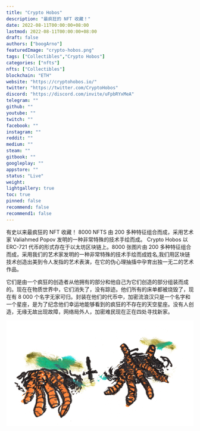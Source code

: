 ```yaml
---
title: "Crypto Hobos"
description: "最疯狂的 NFT 收藏！"
date: 2022-08-11T00:00:00+08:00
lastmod: 2022-08-11T00:00:00+08:00
draft: false
authors: ["boogArno"]
featuredImage: "crypto-hobos.png"
tags: ["Collectibles","Crypto Hobos"]
categories: ["nfts"]
nfts: ["Collectibles"]
blockchain: "ETH"
website: "https://cryptohobos.io/"
twitter: "https://twitter.com/CryptoHobos"
discord: "https://discord.com/invite/uFpbRYxMeA"
telegram: ""
github: ""
youtube: ""
twitch: ""
facebook: ""
instagram: ""
reddit: ""
medium: ""
steam: ""
gitbook: ""
googleplay: ""
appstore: ""
status: "Live"
weight: 
lightgallery: true
toc: true
pinned: false
recommend: false
recommend1: false
---
```

<p>有史以来最疯狂的 NFT 收藏！ 8000 NFTS 由 200 多种特征组合而成，采用艺术家 Valiahmed Popov 发明的一种非常特殊的技术手绘而成。 Crypto Hobos 以 ERC-721 代币的形式存在于以太坊区块链上。8000 张图片由 200 多种特征组合而成，采用我们的艺术家发明的一种非常特殊的技术手绘而成姓名,我们用区块链技术创造出美到令人发指的艺术表演，在它的伪心理抽搐中孕育出独一无二的艺术作品。</p>

<p>它们是由一个疯狂的创造者从他拥有的部分和他自己为它们创造的部分组装而成的。现在在物质世界中，它们消失了，没有踪迹。他们所有的床单都被烧毁了，现在有 8 000 个名字无家可归。封装在他们的代币中，加密流浪汉只是一个名字和一个星座，是为了纪念他们幸运地能够看到的疯狂的不存在的天空星座。没有人创造，无缘无故出现故障，网络局外人，加密难民现在正在四处寻找新家。</p>

![image-16](image-16.png)
